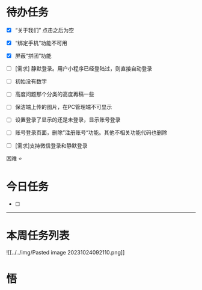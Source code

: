 # 待办任务
- [x] “关于我们” 点击之后为空
- [x] “绑定手机”功能不可用
- [x] 屏蔽“拼团”功能
- [ ] [需求] 静默登录。用户小程序已经登陆过，则直接自动登录
- [ ] 初始没有数字
- [ ] 高度问题那个分类的高度再稿一些

- [ ] 保洁端上传的图片，在PC管理端不可显示
- [ ] 设置登录了显示的还是未登录，显示账号登录
- [ ] 账号登录页面，删除”注册账号“功能。其他不相关功能代码也删除
- [ ] [需求]支持微信登录和静默登录

困难
⭐

# 今日任务
- [ ] 




------
# 本周任务列表
![[../../img/Pasted image 20231024092110.png]]


# 悟